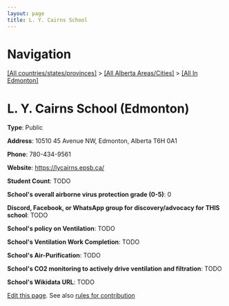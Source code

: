 ```yaml
---
layout: page
title: L. Y. Cairns School
---
```

# Navigation

[[All countries/states/provinces]](../../..) > [[All Alberta Areas/Cities]](../..) > [[All In Edmonton]](..)

# L. Y. Cairns School (Edmonton)

**Type**: Public

**Address**: 10510 45 Avenue NW, Edmonton, Alberta T6H 0A1

**Phone**: 780-434-9561

**Website**: <https://lycairns.epsb.ca/>

**Student Count**: TODO

**School's overall airborne virus protection grade (0-5)**: 0

**Discord, Facebook, or WhatsApp group for discovery/advocacy for THIS school**: TODO

**School's policy on Ventilation**: TODO

**School's Ventilation Work Completion**: TODO

**School's Air-Purification**: TODO

**School's CO2 monitoring to actively drive ventilation and filtration**: TODO

**School's Wikidata URL**: TODO


[Edit this page](https://github.com/ventilate-schools/AB/edit/main/./Edmonton/L._Y._Cairns_School.md). See also [rules for contribution](../../../contribution-rules/)